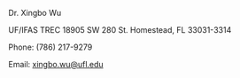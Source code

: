 Dr. Xingbo Wu

UF/IFAS TREC
18905 SW 280 St.
Homestead, FL 33031-3314

Phone: (786) 217-9279

Email: xingbo.wu@ufl.edu
